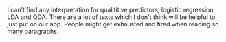 I can't find any interpretation for qualititive predictors, logistic regression, LDA and QDA. There are a lot of texts which I don't think will be helpful to just 
put on our app. People might get exhausted and tired when reading so many paragraphs.
